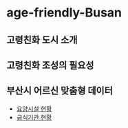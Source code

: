 # age-friendly-Busan

## 고령친화 도시 소개

## 고령친화 조성의 필요성

## 부산시 어르신 맞춤형 데이터
- [요양시설 현황](https://data.busan.go.kr/dataSet/detail.nm?publicdatapk=15071152&contentId=10)
- [급식기관 현황](https://data.busan.go.kr/dataSet/detail.nm?publicdatapk=3076438&contentId=10)
